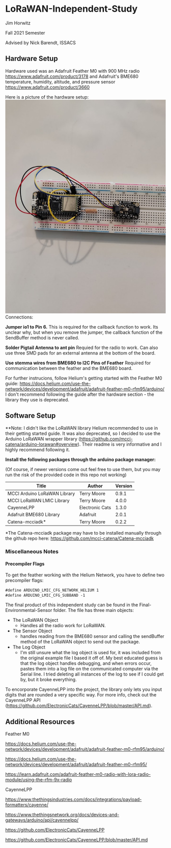 # LoRaWAN-Independent-Study
Jim Horwitz

Fall 2021 Semester

Advised by Nick Barendt, ISSACS

## Hardware Setup

Hardware used was an Adafruit Feather M0 with 900 MHz radio https://www.adafruit.com/product/3178 and Adafruit's BME680 temperature, humidity, altitude, and pressure sensor https://www.adafruit.com/product/3660

Here is a picture of the hardware setup:
![wiring image](Images/Wiring.jpg)
Connections:

**Jumper io1 to Pin 6.** This is required for the callback function to work. Its unclear why, but when you remove the jumper, the callback function of the SendBuffer method is never called.

**Solder Pigtail Antenna to ant pin** Requied for the radio to work. Can also use three SMD pads for an external antenna at the bottom of the board.

**Use stemma wires from BME680 to I2C Pins of Feather** Required for communication between the feather and the BME680 board.

For further instrucions, follow Helium's getting started with the Feather M0 guide: https://docs.helium.com/use-the-network/devices/development/adafruit/adafruit-feather-m0-rfm95/arduino/ I don't recommend following the guide after the hardware section - the library they use is deprecated.



## Software Setup
**Note: I didn't like the LoRaWAN library Helium recommended to use in their getting started guide. It was also deprecated, so I decided to use the Arduino LoRaWAN wrapper library (https://github.com/mcci-catena/arduino-lorawan#overview). Their readme is very informative and I highly recommend following it.
 
**Install the following packages through the arduino package manager:**

(Of course, if newer versions come out feel free to use them, but you may run the risk of the provided code in this repo not working)

| Title                        | Author      | Version |
|------------------------------|-------------|---------|
| MCCI Arduino LoRaWAN Library | Terry Moore | 0.9.1   |
| MCCI LoRaWAN LMIC Library    | Terry Moore | 4.0.0   |
| CayenneLPP                   |Electronic Cats| 1.3.0 |
| Adafruit BME680 Library      | Adafruit    | 2.0.1   |
| Catena-mcciadk*              | Terry Moore | 0.2.2   |

*The Catena-mcciadk package may have to be installed manually through the github repo here: https://github.com/mcci-catena/Catena-mcciadk

### Miscellaneous Notes

#### Precompiler Flags
To get the feather working with the Helium Network, you have to define two precompiler flags:
    
    #define ARDUINO_LMIC_CFG_NETWORK_HELIUM 1
    #define ARDUINO_LMIC_CFG_SUBBAND -1

The final product of this independent study can be found in the Final-Environmental-Sensor folder. The file has three main objects:
- The LoRaWAN Object
  - Handles all the radio work for LoRaWAN.
- The Sensor Object
  - handles reading from the BME680 sensor and calling the sendBuffer method of the LoRaWAN object to send out the package.
- The Log Object
  - I'm still unsure what the log object is used for, it was included from the original example file I based it off of. My best educated guess is that the log object handles debugging, and when errors occur, pastes them into a log file on the communicated computer via the Serial line. I tried deleting all instances of the log to see if I could get by, but it broke everything.

To encorporate CayenneLPP into the project, the library only lets you input digits that are rounded a very specific way. For more info, check out the CayenneLPP API (https://github.com/ElectronicCats/CayenneLPP/blob/master/API.md).

 ## Additional Resources

 Feather M0

 https://docs.helium.com/use-the-network/devices/development/adafruit/adafruit-feather-m0-rfm95/arduino/

 https://docs.helium.com/use-the-network/devices/development/adafruit/adafruit-feather-m0-rfm95/

 https://learn.adafruit.com/adafruit-feather-m0-radio-with-lora-radio-module/using-the-rfm-9x-radio

CayenneLPP

 https://www.thethingsindustries.com/docs/integrations/payload-formatters/cayenne/

 https://www.thethingsnetwork.org/docs/devices-and-gateways/arduino/api/cayennelpp/

https://github.com/ElectronicCats/CayenneLPP

https://github.com/ElectronicCats/CayenneLPP/blob/master/API.md 